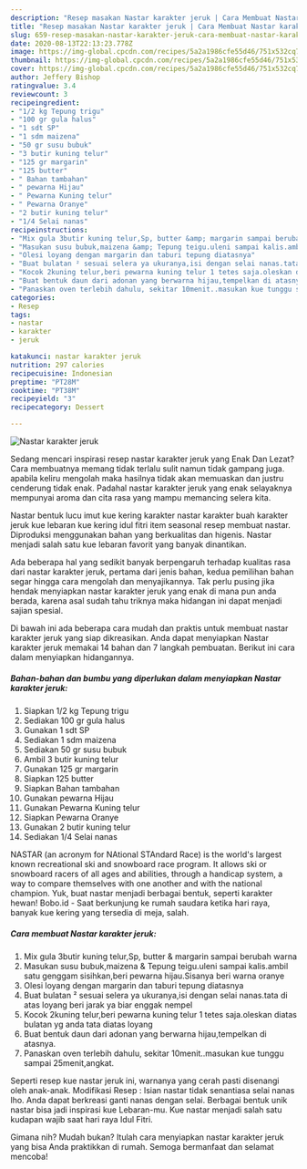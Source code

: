 ```yaml
---
description: "Resep masakan Nastar karakter jeruk | Cara Membuat Nastar karakter jeruk Yang Paling Enak"
title: "Resep masakan Nastar karakter jeruk | Cara Membuat Nastar karakter jeruk Yang Paling Enak"
slug: 659-resep-masakan-nastar-karakter-jeruk-cara-membuat-nastar-karakter-jeruk-yang-paling-enak
date: 2020-08-13T22:13:23.778Z
image: https://img-global.cpcdn.com/recipes/5a2a1986cfe55d46/751x532cq70/nastar-karakter-jeruk-foto-resep-utama.jpg
thumbnail: https://img-global.cpcdn.com/recipes/5a2a1986cfe55d46/751x532cq70/nastar-karakter-jeruk-foto-resep-utama.jpg
cover: https://img-global.cpcdn.com/recipes/5a2a1986cfe55d46/751x532cq70/nastar-karakter-jeruk-foto-resep-utama.jpg
author: Jeffery Bishop
ratingvalue: 3.4
reviewcount: 3
recipeingredient:
- "1/2 kg Tepung trigu"
- "100 gr gula halus"
- "1 sdt SP"
- "1 sdm maizena"
- "50 gr susu bubuk"
- "3 butir kuning telur"
- "125 gr margarin"
- "125 butter"
- " Bahan tambahan"
- " pewarna Hijau"
- " Pewarna Kuning telur"
- " Pewarna Oranye"
- "2 butir kuning telur"
- "1/4 Selai nanas"
recipeinstructions:
- "Mix gula 3butir kuning telur,Sp, butter &amp; margarin sampai berubah warna"
- "Masukan susu bubuk,maizena &amp; Tepung teigu.uleni sampai kalis.ambil satu genggam sisihkan,beri pewarna hijau.Sisanya beri warna oranye"
- "Olesi loyang dengan margarin dan taburi tepung diatasnya"
- "Buat bulatan ² sesuai selera ya ukuranya,isi dengan selai nanas.tata di atas loyang beri jarak ya biar enggak nempel"
- "Kocok 2kuning telur,beri pewarna kuning telur 1 tetes saja.oleskan diatas bulatan yg anda tata diatas loyang"
- "Buat bentuk daun dari adonan yang berwarna hijau,tempelkan di atasnya."
- "Panaskan oven terlebih dahulu, sekitar 10menit..masukan kue tunggu sampai 25menit,angkat."
categories:
- Resep
tags:
- nastar
- karakter
- jeruk

katakunci: nastar karakter jeruk 
nutrition: 297 calories
recipecuisine: Indonesian
preptime: "PT28M"
cooktime: "PT38M"
recipeyield: "3"
recipecategory: Dessert

---
```



![Nastar karakter jeruk](https://img-global.cpcdn.com/recipes/5a2a1986cfe55d46/751x532cq70/nastar-karakter-jeruk-foto-resep-utama.jpg)

Sedang mencari inspirasi resep nastar karakter jeruk yang Enak Dan Lezat? Cara membuatnya memang tidak terlalu sulit namun tidak gampang juga. apabila keliru mengolah maka hasilnya tidak akan memuaskan dan justru cenderung tidak enak. Padahal nastar karakter jeruk yang enak selayaknya mempunyai aroma dan cita rasa yang mampu memancing selera kita.

Nastar bentuk lucu imut kue kering karakter nastar karakter buah karakter jeruk kue lebaran kue kering idul fitri item seasonal resep membuat nastar. Diproduksi menggunakan bahan yang berkualitas dan higenis. Nastar menjadi salah satu kue lebaran favorit yang banyak dinantikan.

Ada beberapa hal yang sedikit banyak berpengaruh terhadap kualitas rasa dari nastar karakter jeruk, pertama dari jenis bahan, kedua pemilihan bahan segar hingga cara mengolah dan menyajikannya. Tak perlu pusing jika hendak menyiapkan nastar karakter jeruk yang enak di mana pun anda berada, karena asal sudah tahu triknya maka hidangan ini dapat menjadi sajian spesial.


Di bawah ini ada beberapa cara mudah dan praktis untuk membuat nastar karakter jeruk yang siap dikreasikan. Anda dapat menyiapkan Nastar karakter jeruk memakai 14 bahan dan 7 langkah pembuatan. Berikut ini cara dalam menyiapkan hidangannya.

<!--inarticleads1-->

##### Bahan-bahan dan bumbu yang diperlukan dalam menyiapkan Nastar karakter jeruk:

1. Siapkan 1/2 kg Tepung trigu
1. Sediakan 100 gr gula halus
1. Gunakan 1 sdt SP
1. Sediakan 1 sdm maizena
1. Sediakan 50 gr susu bubuk
1. Ambil 3 butir kuning telur
1. Gunakan 125 gr margarin
1. Siapkan 125 butter
1. Siapkan  Bahan tambahan
1. Gunakan  pewarna Hijau
1. Gunakan  Pewarna Kuning telur
1. Siapkan  Pewarna Oranye
1. Gunakan 2 butir kuning telur
1. Sediakan 1/4 Selai nanas


NASTAR (an acronym for NAtional STAndard Race) is the world&#39;s largest known recreational ski and snowboard race program. It allows ski or snowboard racers of all ages and abilities, through a handicap system, a way to compare themselves with one another and with the national champion. Yuk, buat nastar menjadi berbagai bentuk, seperti karakter hewan! Bobo.id - Saat berkunjung ke rumah saudara ketika hari raya, banyak kue kering yang tersedia di meja, salah. 

<!--inarticleads2-->

##### Cara membuat Nastar karakter jeruk:

1. Mix gula 3butir kuning telur,Sp, butter &amp; margarin sampai berubah warna
1. Masukan susu bubuk,maizena &amp; Tepung teigu.uleni sampai kalis.ambil satu genggam sisihkan,beri pewarna hijau.Sisanya beri warna oranye
1. Olesi loyang dengan margarin dan taburi tepung diatasnya
1. Buat bulatan ² sesuai selera ya ukuranya,isi dengan selai nanas.tata di atas loyang beri jarak ya biar enggak nempel
1. Kocok 2kuning telur,beri pewarna kuning telur 1 tetes saja.oleskan diatas bulatan yg anda tata diatas loyang
1. Buat bentuk daun dari adonan yang berwarna hijau,tempelkan di atasnya.
1. Panaskan oven terlebih dahulu, sekitar 10menit..masukan kue tunggu sampai 25menit,angkat.


Seperti resep kue nastar jeruk ini, warnanya yang cerah pasti disenangi oleh anak-anak. Modifikasi Resep : Isian nastar tidak senantiasa selai nanas lho. Anda dapat berkreasi ganti nanas dengan selai. Berbagai bentuk unik nastar bisa jadi inspirasi kue Lebaran-mu. Kue nastar menjadi salah satu kudapan wajib saat hari raya Idul Fitri. 

Gimana nih? Mudah bukan? Itulah cara menyiapkan nastar karakter jeruk yang bisa Anda praktikkan di rumah. Semoga bermanfaat dan selamat mencoba!
